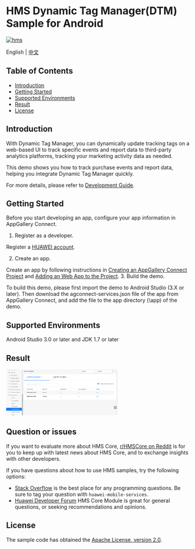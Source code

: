 # HMS Dynamic Tag Manager(DTM) Sample for Android

[![hms](https://img.shields.io/badge/hms-dtm-brightgreen)](https://developer.huawei.com/consumer/en/doc/development/HMSCore-Guides/introduction-0000001050043907) 

English | [中文](https://git.huawei.com/HMS_Core_SPDT/WiseAnalytics/DTM/DTMSDK_Android_CodeLab/blob/master/README_ZH.md)

## Table of Contents

 * [Introduction](#introduction)
 * [Getting Started](#getting-started)
 * [Supported Environments](#supported-environments)
 * [Result](#result)
 * [License](#license)

## Introduction
With Dynamic Tag Manager, you can dynamically update tracking tags on a web-based UI to track specific events and report data to third-party analytics platforms, tracking your marketing activity data as needed.

This demo shows you how to track purchase events and report data, helping you integrate Dynamic Tag Manager quickly. 

For more details, please refer to [Development Guide](https://developer.huawei.com/consumer/en/doc/development/HMSCore-Guides/introduction-0000001050043907).

## Getting Started
Before you start developing an app, configure your app information in AppGallery Connect.
1. Register as a developer.

Register a [HUAWEI account](https://developer.huawei.com/consumer/en/doc/start/registration-and-verification-0000001053628148).

2. Create an app.

Create an app by following instructions in [Creating an AppGallery Connect Project](https://developer.huawei.com/consumer/en/doc/development/AppGallery-connect-Guides/agc-get-started#h1-1587521853252) and [Adding an Web App to the Project](https://developer.huawei.com/consumer/en/doc/development/AppGallery-connect-Guides/agc-get-started#h1-1587521946133).
3. Build the demo.

To build this demo, please first import the demo to Android Studio (3.X or later). Then download the agconnect-services.json file of the app from AppGallery Connect, and add the file to the app directory (\app) of the demo. 

## Supported Environments
Android Studio 3.0 or later and JDK 1.7 or later

## Result
<img src="result_1.png" width = 60% height = 60%>

## Question or issues
If you want to evaluate more about HMS Core,
[r/HMSCore on Reddit](https://www.reddit.com/r/HuaweiDevelopers/) is for you to keep up with latest news about HMS Core, and to exchange insights with other developers.

If you have questions about how to use HMS samples, try the following options:
- [Stack Overflow](https://stackoverflow.com/questions/tagged/huawei-mobile-services) is the best place for any programming questions. Be sure to tag your question with 
`huawei-mobile-services`.
- [Huawei Developer Forum](https://forums.developer.huawei.com/forumPortal/en/home?fid=0101187876626530001) HMS Core Module is great for general questions, or seeking recommendations and opinions.

## License
The sample code has obtained the [Apache License, version 2.0](http://www.apache.org/licenses/LICENSE-2.0).
